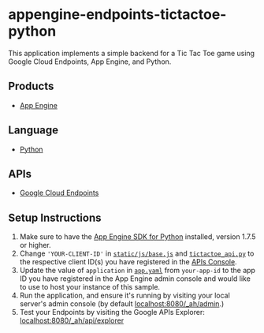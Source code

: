 appengine-endpoints-tictactoe-python
====================================

This application implements a simple backend for a Tic Tac Toe game using
Google Cloud Endpoints, App Engine, and Python.

## Products
- [App Engine][1]

## Language
- [Python][2]

## APIs
- [Google Cloud Endpoints][3]

## Setup Instructions

1. Make sure to have the [App Engine SDK for Python][6] installed, version
   1.7.5 or higher.
2. Change `'YOUR-CLIENT-ID'` in [`static/js/base.js`][5] and 
   [`tictactoe_api.py`][6] to the respective client ID(s) you have registered 
   in the [APIs Console][4].
3. Update the value of `application` in [`app.yaml`][8] from `your-app-id` 
   to the app ID you have registered in the App Engine admin console and would 
   like to use to host your instance of this sample.
4. Run the application, and ensure it's running by visiting your local server's
   admin console (by default [localhost:8080/_ah/admin][9].)
5. Test your Endpoints by visiting the Google APIs Explorer: 
  [localhost:8080/_ah/api/explorer][10]

[1]: https://developers.google.com/appengine
[2]: http://python.org/
[3]: https://developers.google.com/appengine/docs/python/endpoints/
[4]: https://developers.google.com/appengine/downloads
[5]: https://github.com/GoogleCloudPlatform/appengine-endpoints-tictactoe-python/blob/master/static/js/base.js
[6]: https://github.com/GoogleCloudPlatform/appengine-endpoints-tictactoe-python/blob/master/tictactoe_api.py
[7]: https://code.google.com/apis/console
[8]: https://github.com/GoogleCloudPlatform/appengine-endpoints-tictactoe-python/blob/master/app.yaml
[9]: http://localhost:8080/_ah/admin
[10]: http://localhost:8080/_ah/api/explorer
